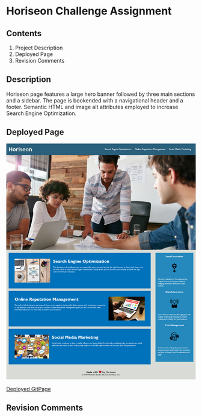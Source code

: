 # Horiseon Challenge Assignment
## Contents
1. Project Description
2. Deployed Page
3. Revision Comments

## Description
Horiseon page features a large hero banner followed by three main sections and a sidebar.  The page is bookended with a navigational header and a footer.  Semantic HTML and image alt attributes employed to increase Search Engine Optimization.

## Deployed Page

![Deployed Page Screenshot](./assets/images/deployed-screenshot.png)

[Deployed GitPage](https://miladecker.github.io/horiseon/)

## Revision Comments